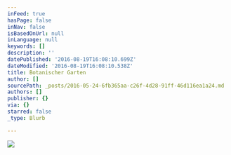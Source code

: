 ```yaml
---
inFeed: true
hasPage: false
inNav: false
isBasedOnUrl: null
inLanguage: null
keywords: []
description: ''
datePublished: '2016-08-19T16:08:10.699Z'
dateModified: '2016-08-19T16:08:10.538Z'
title: Botanischer Garten
author: []
sourcePath: _posts/2016-05-24-6fb365aa-c26f-4d28-91ff-46d116ea1a24.md
authors: []
publisher: {}
via: {}
starred: false
_type: Blurb

---
```

![](https://the-grid-user-content.s3-us-west-2.amazonaws.com/1e636adf-ac60-4d54-b1a2-9ecad32cd443.jpg)